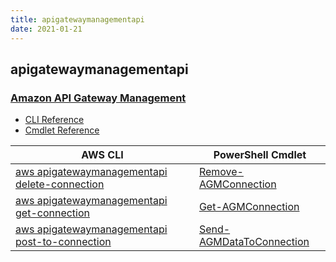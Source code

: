 ```yaml
---
title: apigatewaymanagementapi
date: 2021-01-21
---
```


## apigatewaymanagementapi

### [Amazon API Gateway Management](https://aws.amazon.com/api-gateway/)

* [CLI Reference](https://docs.aws.amazon.com/cli/latest/reference/apigatewaymanagementapi/index.html)
* [Cmdlet Reference](https://docs.aws.amazon.com/powershell/latest/reference/items/Amazon_API_Gateway_Management_API_cmdlets.html)

|AWS CLI|PowerShell Cmdlet|
|----|----|
|[aws apigatewaymanagementapi delete-connection](https://docs.aws.amazon.com/cli/latest/reference/apigatewaymanagementapi/delete-connection.html)|[Remove-AGMConnection](https://docs.aws.amazon.com/powershell/latest/reference/items/Remove-AGMConnection.html)|
|[aws apigatewaymanagementapi get-connection](https://docs.aws.amazon.com/cli/latest/reference/apigatewaymanagementapi/get-connection.html)|[Get-AGMConnection](https://docs.aws.amazon.com/powershell/latest/reference/items/Get-AGMConnection.html)|
|[aws apigatewaymanagementapi post-to-connection](https://docs.aws.amazon.com/cli/latest/reference/apigatewaymanagementapi/post-to-connection.html)|[Send-AGMDataToConnection](https://docs.aws.amazon.com/powershell/latest/reference/items/Send-AGMDataToConnection.html)|

